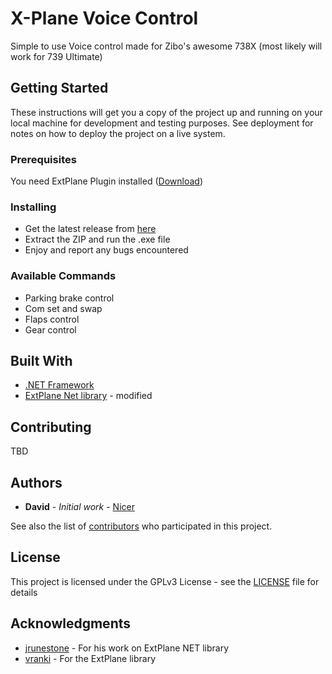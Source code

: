 # X-Plane Voice Control

Simple to use Voice control made for Zibo's awesome 738X (most likely will work for 739 Ultimate)

## Getting Started

These instructions will get you a copy of the project up and running on your local machine for development and testing purposes. See deployment for notes on how to deploy the project on a live system.

### Prerequisites

You need ExtPlane Plugin installed ([Download](https://github.com/vranki/ExtPlane/releases))


### Installing

* Get the latest release from [here](https://github.com/Najsr/ExtPlaneNet/releases)
* Extract the ZIP and run the .exe file 
* Enjoy and report any bugs encountered

### Available Commands
* Parking brake control
* Com set and swap
* Flaps control
* Gear control

## Built With

* [.NET Framework](https://www.microsoft.com/net/download/windows/)
* [ExtPlane Net library](https://github.com/Najsr/ExtPlaneNet) - modified

## Contributing

TBD

## Authors

* **David** - *Initial work* - [Nicer](https://github.com/Najsr)

See also the list of [contributors](https://github.com/Najsr/X-Plane-Voice-Control/graphs/contributors) who participated in this project.

## License

This project is licensed under the GPLv3 License - see the [LICENSE](LICENSE) file for details

## Acknowledgments

* [jrunestone](https://github.com/jrunestone) - For his work on ExtPlane NET library
* [vranki](https://github.com/ranki) - For the ExtPlane library
